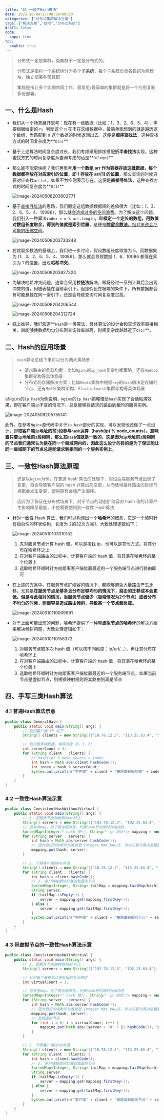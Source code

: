 ```yaml
---
title: "01 一致性Hash算法"
date: 2023-10-08T17:08:39+08:00
categories: ["分布式集群解决方案"]
tags: ["解决方案","技巧","分布式系统"]
draft: false
code:
  copy: true
toc:
  enable: true
---
```


> 分布式一定是集群，而集群不一定是分布式的。
>
> 分布式是指将一个系统拆分为多个**子系统**，每个子系统负责各自的功能模块，独立部署各司其职
>
> 集群是指让多个实例共同工作，最常见/最简单的集群就是将一个应用复制多份部署。

## 一、什么是Hash

- 我们从一个场景展开思考：现在有一组数据（比如：1、3、2、6、5、4），需要根据给定的 n，判断这个 n 在不在这组数据中，最简单能想到的就是遍历这个数组，当匹配到 n 这个数据的时候返回出去。这便是**顺序查找法**，这种查找方式的时间复杂度为**`O(n)`**

- 基于上述算法时间复杂度过长，我们考虑采用排序搭配**折半查找法**实现，这种查找方式的时间复杂度从查询考虑的话是**`O(logn)`**

- 那么能不能更快呢？我们再思考**用一个数组 arr 作为容器存放这批数据，每个数据都存放在对应索引的位置，即 1 存放在 arr[1] 的位置**，那么查询的时候只要对应查找`arr[n]`，如果不为空则表示存在。这便是**直接寻址法**，这种查找方式的时间复杂度为**`O(1)`**

  ![image-20240508203602771](../images/image-20240508203602771.png)

- 基于<u>直接寻址法</u>的思路，我们假定这组数据数据间的差值很大（比如：1、3、2、6、5、4、10086），那么就<u>会造成过多的空间浪费</u>。为了解决这个问题，我们引入一种算法`index = n % arr.length`，即**框定一个定长的数组，用数值对数组长度取余，得到的值就是索引位置**，这便是<u>**除留余数法**，相对来说会尽可能的压缩空间</u>。

  ![image-20240508203733248](../images/image-20240508203733248.png)

- 在除留余数法的基础上，我们进一步讨论，假设数组长度取值为 5，而数据集为 [1、3、2、6、5、4、10086]，那么就会导致数据 1、6、10086 都落在索引为 1 的位置，出现**哈希冲突**。

  ![image-20240508203927324](../images/image-20240508203927324.png)

- 为解决哈希冲突问题，通常会采用**拉链法**解决，即将经过一系列计算后会出现冲突的值，用链表挂在当前索引下，但是假设在极端的条件下，所有数据都会有可能悬挂在同一索引下，还是会导致查询时间复杂度过高。

  ![image-20240508204206544](../images/image-20240508204206544.png)

  ![image-20240508204312724](../images/image-20240508204312724.png)

- 综上推导，我们知道**`Hash`是一类算法，具体算法的设计会和查询效率直接相关，越能够使数据均匀分布则查询效率越高，时间复杂度越趋近于`O(1)`**。

## 二、Hash的应用场景

> `Hash`算法总结下来可以分为两大类场景：
>
> - 请求路由的负载均衡：比如`Nginx`的`ip_hash`复杂均衡策略，还有`Hadoop`集群架构等具体场景
> - 分布式的存储解决方案：比如`Redis`集群中根据`key`的`hash`值决定存储的节点、还有`MySQL`集群架构、`ElasticSearch`集群架构等具体场景

以`Nginx`的`ip_hash`为例说明，`Nginx`的`ip_hash`策略借助`hash`实现了会话粘滞效果，即在客户端`ip`不变的情况下，总是能够将请求的路由到相同的服务实例。

![image-20240508205755141](../images/image-20240508205755141.png)

此外，在参考`Nginx`源代码中关于`ip_hash`部分的实现，可以发现他还做了一点设计，即**取客户端`ip`地址的前`3`段参与`hash`运算（hash(ip) % node_counts），意味着只要`ip`地址前`3`段相同，那么其`hash`值就是一致的，这是因为`ip`地址前`3`段相同的节点我们通常认为是在同一个局域网内的，因此这么设计的目的是为了保证能让同一局域网下的节点总是能请求到相同的一个服务实例上**。

## 三、一致性Hash算法原理

> 还是以`Nginx`为例，在普通 hash 算法的处理下，假设后端服务节点出现了变更，将会导致客户端的 hash 计算出现变更，从而使得最终路由的目标节点都会发生变更，使得原有会话产生偏移。
>
> 因此为了保证在分布式场景下，对于节点的动态扩缩容对 hash 值的计算产生影响降至最低，于是需要使用到一致性 Hash算法

- 针对一致性 Hash 算法，我们可以构想出一个**哈希环**的概念，它是一个顺时针有指向性的环状结构，长度为 2的32次方减1，大致处理逻辑如下：
  
  ![image-20240510103310152](../images/image-20240510103310152.png)
  
  1. 先对服务节点计算 hash 值，可以是按找 ip，也可以是其他方式。将其分布在哈希环之上
  2. 在对客户端路由的过程中，计算客户端的 hash 值，将其落在哈希环的某个位置上
  3. 选取哈希环顺时针方向距离客户端位置最近的一个服务端节点进行路由即可
  
- 在上述的方案中，在服务节点扩缩容的情况下，都能够避免大量路由产生迁移。尤其是**在服务节点足够多且分布足够均匀的情况下，路由的迁移成本会更低。但是与此相对的情况，当服务节点偏少（极端情况为2个节点）或者分布不均匀的时候，则很容易造成路由倾斜，导致某一个节点超负载。**

  ![image-20240510110009691](../images/image-20240510110009691.png)

- 对于上面可能出现的问题，哈希环提供了一种带**虚拟节点的哈希环**的解决方案来解决倾斜问题，大致处理逻辑如下：
  
  ![image-20240510110158372](../images/image-20240510110158372.png)
  
  1. 对服务节点取多次 hash 值（可以按不同维度：ip/uri/...），再让其分布在哈希环上
  2. 在对客户端路由的过程中，计算客户端的 hash 值，将其落在哈希环的某个位置上
  3. 选取哈希环顺时针方向距离客户端位置最近的一个服务端节点，如果当前节点是虚拟节点，则根据映射规则将其路由到真是节点

## 四、手写三类Hash算法

### 4.1 普通Hash算法示意

```java
public class GeneralHash {
    public static void main(String[] args) {
        // 假设客户端 IP 如下
        String[] clients = new String[]{"10.78.12.3", "113.25.63.4", "126.12.3.8"};

        // 假设服务端数量，编号对应（0，1，2）
        int serverCount = 3;
        for (String client : clients) {
            // hash(ip) % node_counts = index
            int hash = Math.abs(client.hashCode());
            int index = hash % serverCount;
            System.out.println("客户端" + client + "被路由到服务端" + index);
        }
    }
}
```

### 4.2 一致性Hash算法示意

```java
public class ConsistentHashWithoutVirtual {
    public static void main(String[] args) {
        // 1. 把服务节点映射到Hash环上
        String[] servers = new String[]{"192.78.12.3", "192.25.63.4", "192.12.3.5", "192.168.17.6"};
        // 选有序map，为了表达顺序性，代表hash环的顺时针指向性
        SortedMap<Integer/* hash 值*/, String/* ip 地址*/> mapping = new TreeMap<>();
        for (String server : servers) {
            int hash = Math.abs(server.hashCode());
            // 因为假设的哈希环长度就是 Integer.MAX_VALUE，所以只要计算出是整数，就可以认为在环上了
            mapping.put(hash, server);
        }

        // 2. 计算客户端的Hash值
        String[] clients = new String[]{"10.78.12.3", "113.25.63.4", "126.12.3.8"};
        for (String client : clients) {
            int hash = client.hashCode();
            // 3. 客户端按顺时针就近取服务节点
            SortedMap<Integer, String> tailMap = mapping.tailMap(hash);
            String server;
            if (tailMap.isEmpty()) {
                server = mapping.get(mapping.firstKey());
            } else {
                server = mapping.get(tailMap.firstKey());
            }
            System.out.println("客户端" + client + "被路由到服务节点" + server);
        }
    }
}
```

### 4.3 带虚拟节点的一致性Hash算法示意

```java
public class ConsistentHashWithVirtual {
    public static void main(String[] args) {
        // 1. 把服务节点映射到Hash环上
        String[] servers = new String[]{"192.78.12.3", "192.25.63.4"};

        // 针对每个真是节点虚拟出的节点格式
        int virtualCount = 3;

        // 选有序map，为了表达顺序性，代表hash环的顺时针指向性
        SortedMap<Integer/* hash 值*/, String/* ip 地址*/> mapping = new TreeMap<>();
        for (String server : servers) {
            int hash = Math.abs(server.hashCode());
            // 因为假设的哈希环长度就是 Integer.MAX_VALUE，所以只要计算出是整数，就可以认为在环上了
            mapping.put(hash, server);
            // 处理虚拟节点
            for (int i = 0; i < virtualCount; i++) {
                mapping.put(Math.abs((server + "#" + i).hashCode()), "虚拟节点" + i + "映射到：" + server);
            }
        }

        // 2. 计算客户端的Hash值
        String[] clients = new String[]{"10.78.12.3", "113.25.63.4", "126.12.3.8"};
        for (String client : clients) {
            int hash = client.hashCode();
            // 3. 客户端按顺时针就近取服务节点
            SortedMap<Integer, String> tailMap = mapping.tailMap(hash);
            String server;
            if (tailMap.isEmpty()) {
                server = mapping.get(mapping.firstKey());
            } else {
                server = mapping.get(tailMap.firstKey());
            }
            System.out.println("客户端" + client + "被路由到服务节点" + server);
        }
    }
}
```

